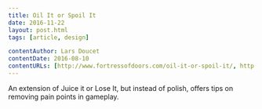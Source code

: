 ```yaml
---
title: Oil It or Spoil It
date: 2016-11-22
layout: post.html
tags: [article, design]

contentAuthor: Lars Doucet
contentDate: 2016-08-10
contentURLs: [http://www.fortressofdoors.com/oil-it-or-spoil-it/, http://www.gamasutra.com/blogs/LarsDoucet/20160810/279009/Oil_it_or_Spoil_it.php]
---
```


An extension of Juice it or Lose It, but instead of polish, offers tips on removing pain points in gameplay.
